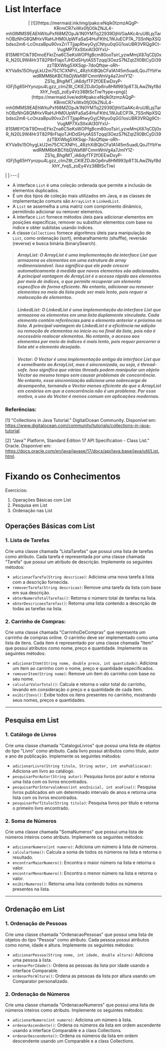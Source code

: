 # List Interface

<p align="center">
| [![](https://mermaid.ink/img/pako:eNqlk0tzmzAQgP-KRrmCR7xiWx0fjO0kZNJL4-mh0IMMS9EAEhWituPxf68MZOpJk1N0YMTq22939DjhVGaAKc4ruU8LpjTarhOBzNhG8QMHxVRaHJHM0UpWFaSaS4HuFKthL1WJuECP7A_7SSnNpXSQbdso2m6-LcOnzaBpu90vxZriTTjjapRtwyGyjCNtyu0qGG1osUBR3VRQg9Ct-VugMP7XxStlxiAI30lYxU-81SM6YCtkT9DmoEFkrZna6C5eKsWOPfgBcm80ooTsirl_yzwMmjX87qCDj0xR_N20L9W4Hr3T82P8rFlajoTJHDdSHytAS5TzqqI3OezS7NZqtZIl0BtCyDi39zzTBXWbg5XKSqp-7doQftqw-oRh-KYVa9s15OhygLkU2m75C1CXNPrL_4RzhXiBQbCFa1A145m5uadLQoJ1YbYwwdRMM6bKBCfibDjWafl8FCmmWnVg4a7JmIY1Z-ZS1q_BhglMT_iA6dyfTF2fOEEwDxyP-IGFj5g65HYynzpu4Lgzz_cImZ8t_CKlEZDJbOp6ru8HM993p8T3LAwZNyf8dXhY_fvqS_zoEy4Vz38BtScTiw?type=png)](https://mermaid.live/edit#pako:eNqlk0tzmzAQgP-KRrmCR7xiWx0fjO0kZNJL4-mh0IMMS9EAEhWituPxf68MZOpJk1N0YMTq22939DjhVGaAKc4ruU8LpjTarhOBzNhG8QMHxVRaHJHM0UpWFaSaS4HuFKthL1WJuECP7A_7SSnNpXSQbdso2m6-LcOnzaBpu90vxZriTTjjapRtwyGyjCNtyu0qGG1osUBR3VRQg9Ct-VugMP7XxStlxiAI30lYxU-81SM6YCtkT9DmoEFkrZna6C5eKsWOPfgBcm80ooTsirl_yzwMmjX87qCDj0xR_N20L9W4Hr3T82P8rFlajoTJHDdSHytAS5TzqqI3OezS7NZqtZIl0BtCyDi39zzTBXWbg5XKSqp-7doQftqw-oRh-KYVa9s15OhygLkU2m75C1CXNPrL_4RzhXiBQbCFa1A145m5uadLQoJ1YbYwwdRMM6bKBCfibDjWafl8FCmmWnVg4a7JmIY1Z-ZS1q_BhglMT_iA6dyfTF2fOEEwDxyP-IGFj5g65HYynzpu4Lgzz_cImZ8t_CKlEZDJbOp6ru8HM993p8T3LAwZNyf8dXhY_fvqS_zoEy4Vz38BtScTiw)
</p> |
|:---:|

- A interface <code>List</code> é uma coleção ordenada que permite a inclusão de elementos duplicados.
- É um dos tipos de coleção mais utilizados em Java, e as classes de implementação comuns são <code>ArrayList</code> e <code>LinkedList</code>.
- A <code>List</code> se assemelha a uma matriz com comprimento dinâmico, permitindo adicionar ou remover elementos.
- A interface <code>List</code> fornece métodos úteis para adicionar elementos em posições específicas, remover ou substituir elementos com base no índice e obter sublistas usando índices.
- A classe <code>Collections</code> fornece algoritmos úteis para manipulação de <code>List</code>, como ordenação (sort), embaralhamento (shuffle), reversão (reverse) e busca binária (binarySearch).

> ##### *ArrayList*: O ArrayList é uma implementação da interface List que armazena os elementos em uma estrutura de array redimensionável. Isso significa que ele pode crescer automaticamente à medida que novos elementos são adicionados. A principal vantagem do ArrayList é o acesso rápido aos elementos por meio de índices, o que permite recuperar um elemento específico de forma eficiente. No entanto, adicionar ou remover elementos no meio da lista pode ser mais lento, pois requer a realocação de elementos.

> ##### *LinkedList*: O LinkedList é uma implementação da interface List que armazena os elementos em uma lista duplamente vinculada. Cada elemento contém referências para o elemento anterior e próximo na lista. A principal vantagem do LinkedList é a eficiência na adição ou remoção de elementos no início ou no final da lista, pois não é necessário realocar elementos. No entanto, o acesso aos elementos por meio de índices é mais lento, pois requer percorrer a lista até o elemento desejado.

> ##### *Vector*: O Vector é uma implementação antiga da interface List que é semelhante ao ArrayList, mas é sincronizada, ou seja, é thread-safe. Isso significa que várias threads podem manipular um objeto Vector ao mesmo tempo sem causar problemas de concorrência. No entanto, essa sincronização adiciona uma sobrecarga de desempenho, tornando o Vector menos eficiente do que o ArrayList em cenários em que a concorrência não é um problema. Por esse motivo, o uso do Vector é menos comum em aplicações modernas.

### Referências:

[1] "Collections in Java Tutorial." DigitalOcean Community. Disponível em: https://www.digitalocean.com/community/tutorials/collections-in-java-tutorial.

[2] "Java™ Platform, Standard Edition 17 API Specification - Class List." Oracle. Disponível em: https://docs.oracle.com/en/java/javase/17/docs/api/java.base/java/util/List.html.

# Fixando os Conhecimentos

Exercícios:

1. Operações Básicas com List
2. Pesquisa em List
3. Ordenação nas List

## Operações Básicas com List

### 1. Lista de Tarefas
<p>Crie uma classe chamada "ListaTarefas" que possui uma lista de tarefas como atributo. Cada tarefa é representada por uma classe chamada "Tarefa" que possui um atributo de descrição. Implemente os seguintes métodos:

- `adicionarTarefa(String descricao)`: Adiciona uma nova tarefa à lista com a descrição fornecida.
- `removerTarefa(String descricao)`: Remove uma tarefa da lista com base em sua descrição.
- `obterNumeroTotalTarefas()`: Retorna o número total de tarefas na lista.
- `obterDescricoesTarefas()`: Retorna uma lista contendo a descrição de todas as tarefas na lista.
</p>

### 2. Carrinho de Compras:

<p>Crie uma classe chamada "CarrinhoDeCompras" que representa um carrinho de compras online. O carrinho deve ser implementado como uma lista de itens. Cada item é representado por uma classe chamada "Item" que possui atributos como nome, preço e quantidade. Implemente os seguintes métodos:

- `adicionarItem(String nome, double preco, int quantidade)`: Adiciona um item ao carrinho com o nome, preço e quantidade especificados.
- `removerItem(String nome)`: Remove um item do carrinho com base no seu nome.
- `calcularValorTotal()`: Calcula e retorna o valor total do carrinho, levando em consideração o preço e a quantidade de cada item.
- `exibirItens()`: Exibe todos os itens presentes no carrinho, mostrando seus nomes, preços e quantidades.
</p>

----

## Pesquisa em List

### 1. Catálogo de Livros

<p>Crie uma classe chamada "CatalogoLivros" que possui uma lista de objetos do tipo "Livro" como atributo. Cada livro possui atributos como título, autor e ano de publicação. Implemente os seguintes métodos:

- `adicionarLivro(String titulo, String autor, int anoPublicacao)`: Adiciona um livro ao catálogo.
- `pesquisarPorAutor(String autor)`: Pesquisa livros por autor e retorna uma lista com os livros encontrados.
- `pesquisarPorIntervaloAnos(int anoInicial, int anoFinal)`: Pesquisa livros publicados em um determinado intervalo de anos e retorna uma lista com os livros encontrados.
- `pesquisarPorTitulo(String titulo)`: Pesquisa livros por título e retorna o primeiro livro encontrado.
</p>

### 2. Soma de Números

<p>Crie uma classe chamada "SomaNumeros" que possui uma lista de números inteiros como atributo. Implemente os seguintes métodos:

- `adicionarNumero(int numero)`: Adiciona um número à lista de números.
- `calcularSoma()`: Calcula a soma de todos os números na lista e retorna o resultado.
- `encontrarMaiorNumero()`: Encontra o maior número na lista e retorna o valor.
- `encontrarMenorNumero()`: Encontra o menor número na lista e retorna o valor.
- `exibirNumeros()`: Retorna uma lista contendo todos os números presentes na lista.

-------

## Ordenação em List

### 1. Ordenação de Pessoas

<p>Crie uma classe chamada "OrdenacaoPessoas" que possui uma lista de objetos do tipo "Pessoa" como atributo. Cada pessoa possui atributos como nome, idade e altura. Implemente os seguintes métodos:

- `adicionarPessoa(String nome, int idade, double altura)`: Adiciona uma pessoa à lista.
- `ordenarPorIdade()`: Ordena as pessoas da lista por idade usando a interface Comparable.
- `ordenarPorAltura()`: Ordena as pessoas da lista por altura usando um Comparator personalizado.
</p>

### 2. Ordenação de Números

<p>Crie uma classe chamada "OrdenacaoNumeros" que possui uma lista de números inteiros como atributo. Implemente os seguintes métodos:

- `adicionarNumero(int numero)`: Adiciona um número à lista.
- `ordenarAscendente()`: Ordena os números da lista em ordem ascendente usando a interface Comparable e a class Collections.
- `ordenarDescendente()`: Ordena os números da lista em ordem descendente usando um Comparable e a class Collections.
</p>


